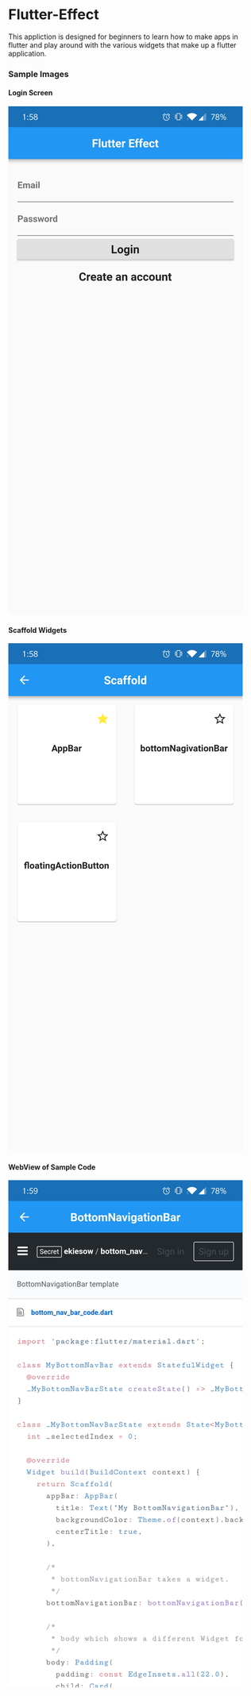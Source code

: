 # Flutter-Effect

This appliction is designed for beginners to learn how to make apps in flutter and play around with the various widgets that make up a flutter application.

### Sample Images

#### Login Screen
![Login Screen](/images/login.jpg)

#### Scaffold Widgets
![Scaffold Widgets](/images/ScaffoldWidgets.jpg)

#### WebView of Sample Code
![WebView](/images/WebView.jpg)
